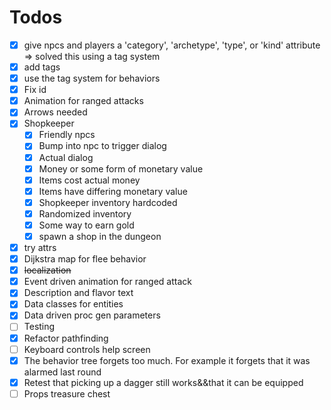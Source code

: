 # Todos

- [x] give npcs and players a 'category', 'archetype', 'type', or 'kind' attribute => solved this using a tag system
- [x] add tags
- [x] use the tag system for behaviors
- [x] Fix id
- [x] Animation for ranged attacks
- [x] Arrows needed
- [x] Shopkeeper
  - [x] Friendly npcs
  - [x] Bump into npc to trigger dialog
  - [x] Actual dialog
  - [x] Money or some form of monetary value
  - [x] Items cost actual money
  - [x] Items have differing monetary value
  - [x] Shopkeeper inventory hardcoded
  - [x] Randomized inventory
  - [x] Some way to earn gold
  - [x] spawn a shop in the dungeon
- [x] try attrs
- [x] Dijkstra map for flee behavior
- [x] ~~localization~~
- [x] Event driven animation for ranged attack
- [x] Description and flavor text
- [x] Data classes for entities
- [x] Data driven proc gen parameters
- [ ] Testing
- [x] Refactor pathfinding
- [ ] Keyboard controls help screen
- [x] The behavior tree forgets too much. For example it forgets that it was alarmed last round
- [x] Retest that picking up a dagger still works&&that it can be equipped
- [ ] Props treasure chest
